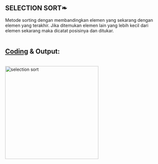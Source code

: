 <h2>SELECTION SORT❧</h2>

Metode sorting dengan membandingkan elemen yang sekarang dengan elemen yang terakhir. 
Jika ditemukan elemen lain yang lebih kecil dari elemen sekarang maka dicatat posisinya dan ditukar.<br><br>

<h2><a href="https://github.com/desyderian/ASD/blob/main/sorting/selection%20sort/selection%20sort.c">Coding</a> & Output:</h2><br>
<img width="300" alt="selection sort" src="https://user-images.githubusercontent.com/98725370/155253357-93c1dc13-5b1b-478a-9594-6a6c50cb6c28.png">

